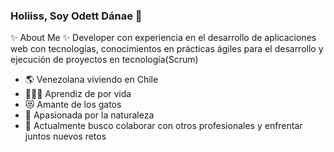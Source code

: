 ### Holiiss, Soy Odett Dánae 👋

✨ About Me ✨
Developer con experiencia en el desarrollo de
aplicaciones web con tecnologías, conocimientos en prácticas ágiles para el desarrollo y
ejecución de proyectos en tecnología(Scrum)

- 🌎 Venezolana viviendo en Chile
- 👩🏼‍💻 Aprendiz de por vida
- 😻 Amante de los gatos
- 🌄 Apasionada por la naturaleza
- 👯 Actualmente busco colaborar con otros
profesionales y enfrentar juntos nuevos retos

